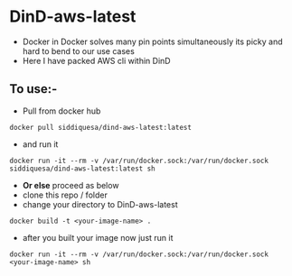 # DinD-aws-latest
- Docker in Docker solves many pin points simultaneously its picky and hard to bend to our use cases
- Here I have packed AWS cli within DinD 


## To use:-
- Pull from docker hub
```
docker pull siddiquesa/dind-aws-latest:latest
```
- and run it
```
docker run -it --rm -v /var/run/docker.sock:/var/run/docker.sock  siddiquesa/dind-aws-latest:latest sh
```
- **Or else** proceed as below
- clone this repo / folder
- change your directory to DinD-aws-latest
```
docker build -t <your-image-name> .
```
- after you built your image now just run it
```
docker run -it --rm -v /var/run/docker.sock:/var/run/docker.sock  <your-image-name> sh
```
